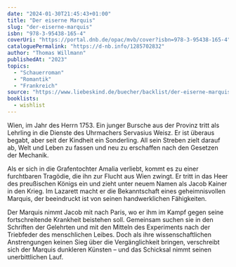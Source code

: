 ```yaml
---
date: "2024-01-30T21:45:43+01:00"
title: "Der eiserne Marquis"
slug: "der-eiserne-marquis"
isbn: "978-3-95438-165-4"
coverUri: "https://portal.dnb.de/opac/mvb/cover?isbn=978-3-95438-165-4"
cataloguePermalink: "https://d-nb.info/1285702832"
author: "Thomas Willmann"
publishedAt: "2023"
topics:
  - "Schauerroman"
  - "Romantik"
  - "Frankreich"
source: "https://www.liebeskind.de/buecher/backlist/der-eiserne-marquis"
booklists:
  - wishlist
---
```


Wien, im Jahr des Herrn 1753. Ein junger Bursche aus der Provinz tritt als 
Lehrling in die Dienste des Uhrmachers Servasius Weisz. Er ist überaus begabt, 
aber seit der Kindheit ein Sonderling. All sein Streben zielt darauf ab, Welt 
und Leben zu fassen und neu zu erschaffen nach den Gesetzen der Mechanik.

Als er sich in die Grafentochter Amalia verliebt, kommt es zu einer furchtbaren 
Tragödie, die ihn zur Flucht aus Wien zwingt. Er tritt in das Heer des 
preußischen Königs ein und zieht unter neuem Namen als Jacob Kainer in den 
Krieg. Im Lazarett macht er die Bekanntschaft eines geheimnisvollen Marquis, 
der beeindruckt ist von seinen handwerklichen Fähigkeiten.

Der Marquis nimmt Jacob mit nach Paris, wo er ihm im Kampf gegen seine 
fortschreitende Krankheit beistehen soll. Gemeinsam suchen sie in den Schriften 
der Gelehrten und mit den Mitteln des Experiments nach der Triebfeder des 
menschlichen Leibes. Doch als ihre wissenschaftlichen Anstrengungen keinen Sieg 
über die Vergänglichkeit bringen, verschreibt sich der Marquis dunkleren Künsten 
– und das Schicksal nimmt seinen unerbittlichen Lauf.